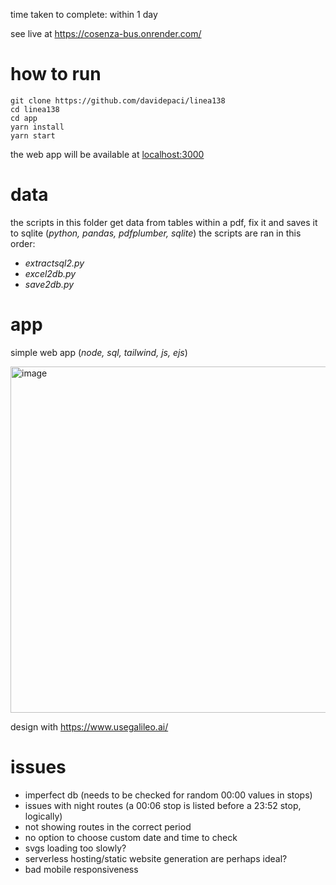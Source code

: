 time taken to complete: within 1 day

see live at https://cosenza-bus.onrender.com/
# how to run
```
git clone https://github.com/davidepaci/linea138
cd linea138
cd app
yarn install
yarn start
```
the web app will be available at [localhost:3000](http://localhost:3000)

# data
the scripts in this folder get data from tables within a pdf, fix it and saves it to sqlite (_python, pandas, pdfplumber, sqlite_)
the scripts are ran in this order:
- _extractsql2.py_
- _excel2db.py_
- _save2db.py_

# app
simple web app (_node, sql, tailwind, js, ejs_)

<img width="554" alt="image" src="https://github.com/user-attachments/assets/8a79e4cb-11f9-4156-9096-8965732e2429">

design with https://www.usegalileo.ai/

# issues
- imperfect db (needs to be checked for random 00:00 values in stops)
- issues with night routes (a 00:06 stop is listed before a 23:52 stop, logically)
- not showing routes in the correct period
- no option to choose custom date and time to check
- svgs loading too slowly?
- serverless hosting/static website generation are perhaps ideal?
- bad mobile responsiveness
